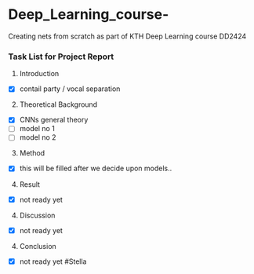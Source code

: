 # Deep_Learning_course-
Creating nets from scratch as part of KTH Deep Learning course DD2424

### Task List for Project Report 

1. Introduction
  - [x] contail party / vocal separation
2. Theoretical Background 
  - [x] CNNs general theory 
  - [ ] model no 1
  - [ ] model no 2
 
3. Method
  - [x] this will be filled after we decide upon models..

  
4. Result
  - [x] not ready yet

4. Discussion 
  - [x] not ready yet
 
4. Conclusion
  - [x] not ready yet #Stella
  

 
  
